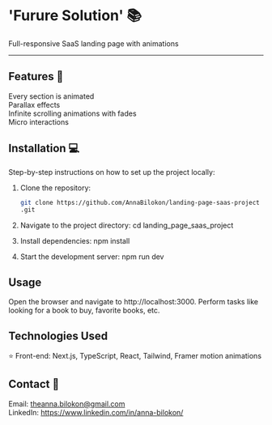 # 'Furure Solution' 📚

Full-responsive SaaS landing page with animations <br/>

---

## Features 💫

Every section is animated<br/>
Parallax effects<br/>
Infinite scrolling animations with fades<br/>
Micro interactions <br/>

## Installation 💻

Step-by-step instructions on how to set up the project locally:

1. Clone the repository:

   ```bash
   git clone https://github.com/AnnaBilokon/landing-page-saas-project
   .git

   ```

2. Navigate to the project directory:
   cd landing_page_saas_project

3. Install dependencies:
   npm install

4. Start the development server:
   npm run dev

## Usage

Open the browser and navigate to http://localhost:3000.
Perform tasks like looking for a book to buy, favorite books, etc.

## Technologies Used

⭐ Front-end: Next.js, TypeScript, React, Tailwind, Framer motion animations <br/>

## Contact 📩

Email: theanna.bilokon@gmail.com <br/>
LinkedIn: https://www.linkedin.com/in/anna-bilokon/
